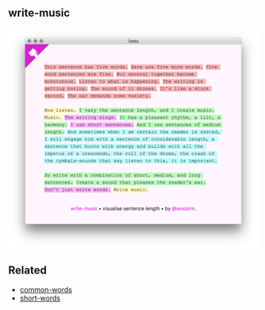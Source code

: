 ## write-music

[![screenshot](screenshot.png)](http://wooorm.com/write-music)

## Related

*   [common-words](http://github.com/wooorm/common-words)
*   [short-words](http://github.com/wooorm/short-words)

